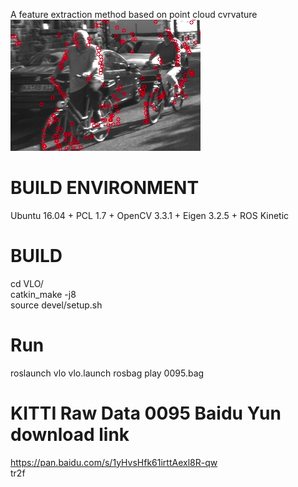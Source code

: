 A feature extraction method based on point cloud cvrvature  
![cvrvature point](https://github.com/LeisureLei/VLO/blob/master/cvrvature%20point.png)
# BUILD ENVIRONMENT
Ubuntu 16.04 + PCL 1.7 + OpenCV 3.3.1 + Eigen 3.2.5 + ROS Kinetic
# BUILD
cd VLO/  
catkin_make -j8  
source devel/setup.sh  
# Run
roslaunch vlo vlo.launch
rosbag play 0095.bag  

# KITTI Raw Data 0095 Baidu Yun download link
https://pan.baidu.com/s/1yHvsHfk61irttAexl8R-qw  
tr2f
